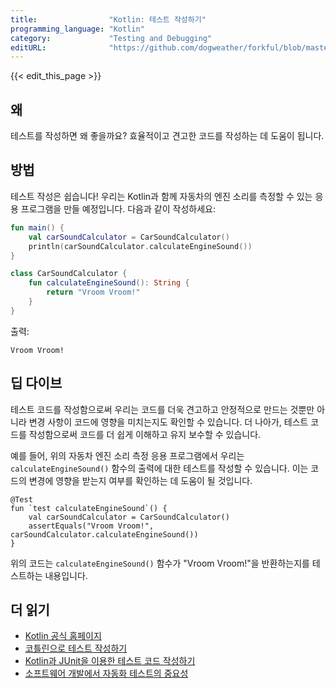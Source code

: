 ```yaml
---
title:                "Kotlin: 테스트 작성하기"
programming_language: "Kotlin"
category:             "Testing and Debugging"
editURL:              "https://github.com/dogweather/forkful/blob/master/content/ko/kotlin/writing-tests.md"
---
```


{{< edit_this_page >}}

## 왜

테스트를 작성하면 왜 좋을까요? 효율적이고 견고한 코드를 작성하는 데 도움이 됩니다.

## 방법

테스트 작성은 쉽습니다! 우리는 Kotlin과 함께 자동차의 엔진 소리를 측정할 수 있는 응용 프로그램을 만들 예정입니다. 다음과 같이 작성하세요:

```Kotlin
fun main() {
    val carSoundCalculator = CarSoundCalculator()
    println(carSoundCalculator.calculateEngineSound())
}

class CarSoundCalculator {
    fun calculateEngineSound(): String {
        return "Vroom Vroom!"
    }
}
```

출력:
```
Vroom Vroom!
```

## 딥 다이브

테스트 코드를 작성함으로써 우리는 코드를 더욱 견고하고 안정적으로 만드는 것뿐만 아니라 변경 사항이 코드에 영향을 미치는지도 확인할 수 있습니다. 더 나아가, 테스트 코드를 작성함으로써 코드를 더 쉽게 이해하고 유지 보수할 수 있습니다.

예를 들어, 위의 자동차 엔진 소리 측정 응용 프로그램에서 우리는 `calculateEngineSound()` 함수의 출력에 대한 테스트를 작성할 수 있습니다. 이는 코드의 변경에 영향을 받는지 여부를 확인하는 데 도움이 될 것입니다.

```
@Test
fun `test calculateEngineSound`() {
    val carSoundCalculator = CarSoundCalculator()
    assertEquals("Vroom Vroom!", carSoundCalculator.calculateEngineSound())
}
```

위의 코드는 `calculateEngineSound()` 함수가 "Vroom Vroom!"을 반환하는지를 테스트하는 내용입니다.

## 더 읽기

- [Kotlin 공식 홈페이지](https://kotlinlang.org/)
- [코틀린으로 테스트 작성하기](https://medium.com/xebia-engineering/writing-tests-with-kotlin-27487edf22d7)
- [Kotlin과 JUnit을 이용한 테스트 코드 작성하기](https://www.baeldung.com/kotlin-testing)
- [소프트웨어 개발에서 자동화 테스트의 중요성](https://www.3pillarglobal.com/insights/software-testing-automation-importance)